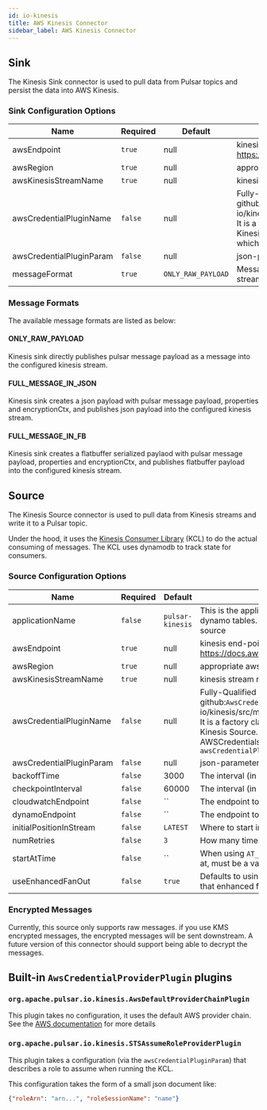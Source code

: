 ```yaml
---
id: io-kinesis
title: AWS Kinesis Connector
sidebar_label: AWS Kinesis Connector
---
```


## Sink

The Kinesis Sink connector is used to pull data from Pulsar topics and persist the data into
AWS Kinesis.

### Sink Configuration Options

| Name | Required | Default | Description |
|------|----------|---------|-------------|
| awsEndpoint | `true` | null | kinesis end-point url can be found at : https://docs.aws.amazon.com/general/latest/gr/rande.html |
| awsRegion | `true` | null | appropriate aws region eg: us-west-1, us-west-2 |
| awsKinesisStreamName | `true` | null | kinesis stream name |
| awsCredentialPluginName | `false` | null | Fully-Qualified class name of implementation of {@inject: github:`AwsCredentialProviderPlugin`:/pulsar-io/kinesis/src/main/java/org/apache/pulsar/io/kinesis/AwsCredentialProviderPlugin.java}. It is a factory class which creates an AWSCredentialsProvider that will be used by Kinesis Sink. If it is empty then KinesisSink will create a default AWSCredentialsProvider which accepts json-map of credentials in `awsCredentialPluginParam` |
| awsCredentialPluginParam | `false` | null | json-parameters to initialize `AwsCredentialsProviderPlugin` |
| messageFormat | `true` | `ONLY_RAW_PAYLOAD` | Message format in which kinesis sink converts pulsar messages and publishes to kinesis streams |

### Message Formats

The available message formats are listed as below:

#### **ONLY_RAW_PAYLOAD**

Kinesis sink directly publishes pulsar message payload as a message into the configured kinesis stream.
#### **FULL_MESSAGE_IN_JSON**

Kinesis sink creates a json payload with pulsar message payload, properties and encryptionCtx, and publishes json payload into the configured kinesis stream.

#### **FULL_MESSAGE_IN_FB**

Kinesis sink creates a flatbuffer serialized paylaod with pulsar message payload, properties and encryptionCtx, and publishes flatbuffer payload into the configured kinesis stream.

## Source

The Kinesis Source connector is used to pull data from Kinesis streams and write it to a Pulsar topic.

Under the hood, it uses the [Kinesis Consumer Library](https://github.com/awslabs/amazon-kinesis-client) (KCL) to do the actual consuming of messages. The KCL uses dynamodb to track state for consumers.

### Source Configuration Options

| Name | Required | Default | Description |
|------|----------|---------|-------------|
| applicationName | `false` | `pulsar-kinesis` | This is the application-name passed to the KCL and is used as the name to create dynamo tables. This should be overriden if you plan on having multiple instances of this source |
| awsEndpoint | `true` | null | kinesis end-point url can be found at : https://docs.aws.amazon.com/general/latest/gr/rande.html |
| awsRegion | `true` | null | appropriate aws region eg: us-west-1, us-west-2 |
| awsKinesisStreamName | `true` | null | kinesis stream name |
| awsCredentialPluginName | `false` | null | Fully-Qualified class name of implementation of {@inject: github:`AwsCredentialProviderPlugin`:/pulsar-io/kinesis/src/main/java/org/apache/pulsar/io/kinesis/AwsCredentialProviderPlugin.java}. It is a factory class which creates an AWSCredentialsProvider that will be used by Kinesis Source. If it is empty then KinesisSource will create a default AWSCredentialsProvider which accepts json-map of credentials in `awsCredentialPluginParam` |
| awsCredentialPluginParam | `false` | null | json-parameters to initialize `AwsCredentialsProviderPlugin` |
| backoffTime | `false` | 3000 | The interval (in ms) of how long to wait for throttles or other errors |
| checkpointInterval | `false` | 60000 | The interval (in ms) of how often to checkpoint the position of consumers to dynamodb |
| cloudwatchEndpoint | `false` | `` | The endpoint to use for cloudwatch, defaults to regional endpoint if not provided |
| dynamoEndpoint | `false` | `` | The endpoint to use for dynamodb, defaults to regional endpoint if not provided |
| initialPositionInStream | `false` | `LATEST` | Where to start in the stream, valid values are `AT_TIMESTAMAP`, `LATEST`, and `TRIM_HORIZON` |
| numRetries | `false` | `3` | How many times to retries before failing the source |
| startAtTime | `false` | `` | When using `AT_TIMESTAMAP` for `initialPositionInStream`, this sets the timestamp to start at, must be a valid string representing a java date |
| useEnhancedFanOut | `false` | `true` | Defaults to using push-bashed enhanced fan out, set to false to fall back to polling, note that enhanced fan-out has an additional cost |

### Encrypted Messages

Currently, this source only supports raw messages. if you use KMS encrypted messages, the encrypted messages will be sent downstream. A future version of this connector should support being able to decrypt the messages.

## Built-in `AwsCredentialProviderPlugin` plugins

### `org.apache.pulsar.io.kinesis.AwsDefaultProviderChainPlugin`
This plugin takes no configuration, it uses the default AWS provider chain. See the [AWS documentation](https://docs.aws.amazon.com/sdk-for-java/v1/developer-guide/credentials.html#credentials-default) for more details

### `org.apache.pulsar.io.kinesis.STSAssumeRoleProviderPlugin`
This plugin takes a configuration (via the `awsCredentialPluginParam`) that describes a role to assume when running the KCL.

This configuration takes the form of a small json document like:
```Json
{"roleArn": "arn...", "roleSessionName": "name"}
```
